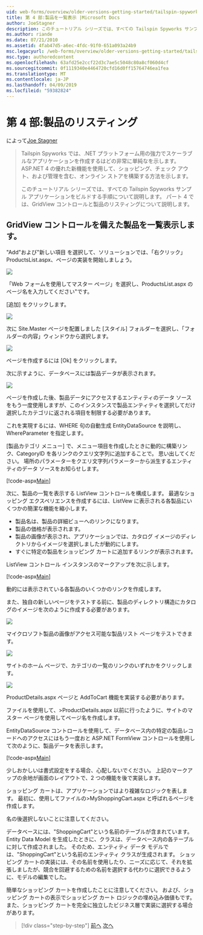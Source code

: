 ```yaml
---
uid: web-forms/overview/older-versions-getting-started/tailspin-spyworks/tailspin-spyworks-part-4
title: 第 4 部:製品を一覧表示 |Microsoft Docs
author: JoeStagner
description: このチュートリアル シリーズでは、すべての Tailspin Spyworks サンプル アプリケーションをビルドする手順について説明します。 パート 4 では、GridView contr. で製品のリスティングについて説明します.
ms.author: riande
ms.date: 07/21/2010
ms.assetid: 4fab47d5-a6ec-4fdc-91f0-651a093a24b9
msc.legacyurl: /web-forms/overview/older-versions-getting-started/tailspin-spyworks/tailspin-spyworks-part-4
msc.type: authoredcontent
ms.openlocfilehash: 63afd25e2ccf22d3c7ae5c5048c80a8cf060d4cf
ms.sourcegitcommit: 0f1119340e4464720cfd16d0ff15764746ea1fea
ms.translationtype: MT
ms.contentlocale: ja-JP
ms.lasthandoff: 04/09/2019
ms.locfileid: "59382824"
---
```

# <a name="part-4-listing-products"></a>第 4 部:製品のリスティング

によって[Joe Stagner](https://github.com/JoeStagner)

> Tailspin Spyworks では、.NET プラットフォーム用の強力でスケーラブルなアプリケーションを作成するはどの非常に単純なを示します。 ASP.NET 4 の優れた新機能を使用して、ショッピング、チェック アウト、および管理を含む、オンライン ストアを構築する方法を示します。
> 
> このチュートリアル シリーズでは、すべての Tailspin Spyworks サンプル アプリケーションをビルドする手順について説明します。 パート 4 では、GridView コントロールと製品のリスティングについて説明します。


## <a id="_Toc260221670"></a>  GridView コントロールを備えた製品を一覧表示します。

"Add"および"新しい項目 を選択して、ソリューションでは、「右クリック」ProductsList.aspx、ページの実装を開始しましょう。

![](tailspin-spyworks-part-4/_static/image1.jpg)

「Web フォームを使用してマスター ページ」を選択し、ProductsList.aspx のページ名を入力してください"です。

[追加] をクリックします。

![](tailspin-spyworks-part-4/_static/image2.jpg)

次に Site.Master ページを配置しました [スタイル] フォルダーを選択し、「フォルダーの内容」ウィンドウから選択します。

![](tailspin-spyworks-part-4/_static/image3.jpg)

ページを作成するには [Ok] をクリックします。

次に示すように、データベースには製品データが表示されます。

![](tailspin-spyworks-part-4/_static/image4.jpg)

ページを作成した後、製品データにアクセスするエンティティのデータ ソースをもう一度使用しますが、このインスタンスで製品エンティティを選択してだけ選択したカテゴリに返される項目を制限する必要があります。

これを実現するには、WHERE 句の自動生成 EntityDataSource を説明し、WhereParameter を指定します。

[製品カテゴリ メニュー] で、メニュー項目を作成したときに動的に構築リンク、CategoryID を各リンクのクエリ文字列に追加することで。 思い出してください。 場所のパラメーターをクエリ文字列パラメーターから派生するエンティティのデータ ソースをお知らせします。

[!code-aspx[Main](tailspin-spyworks-part-4/samples/sample1.aspx)]

次に、製品の一覧を表示する ListView コントロールを構成します。 最適なショッピング エクスペリエンスを作成するには、ListVew に表示される各製品にいくつかの簡潔な機能を縮小します。

- 製品名は、製品の詳細ビューへのリンクになります。
- 製品の価格が表示されます。
- 製品の画像が表示され、アプリケーションでは、カタログ イメージのディレクトリからイメージを選択しましたが動的にします。
- すぐに特定の製品をショッピング カートに追加するリンクが表示されます。

ListView コントロール インスタンスのマークアップを次に示します。

[!code-aspx[Main](tailspin-spyworks-part-4/samples/sample2.aspx)]

動的には表示されている各製品のいくつかのリンクを作成します。

また、独自の新しいページをテストする前に、製品のディレクトリ構造にカタログのイメージを次のように作成する必要があります。

![](tailspin-spyworks-part-4/_static/image1.png)

マイクロソフト製品の画像がアクセス可能な製品リスト ページをテストできます。

![](tailspin-spyworks-part-4/_static/image5.jpg)

サイトのホーム ページで、カテゴリの一覧のリンクのいずれかをクリックします。

![](tailspin-spyworks-part-4/_static/image6.jpg)

ProductDetails.aspx ページと AddToCart 機能を実装する必要があります。

ファイルを使用して、&gt;ProductDetails.aspx 以前に行ったように、サイトのマスター ページを使用してページ名を作成します。

EntityDataSource コントロールを使用して、データベース内の特定の製品レコードへのアクセスにはもう一度おと ASP.NET FormView コントロールを使用して次のように、製品データを表示します。

[!code-aspx[Main](tailspin-spyworks-part-4/samples/sample3.aspx)]

少しおかしいは書式設定をする場合、心配しないでください。 上記のマークアップの余地が画面のレイアウトで、2 つの機能を後で実装します。

ショッピング カートは、アプリケーションではより複雑なロジックを表します。 最初に、使用してファイルの&gt;MyShoppingCart.aspx と呼ばれるページを作成します。

名の後選択しないことに注意してください。

データベースには、"ShoppingCart"という名前のテーブルが含まれています。 Entity Data Model を生成したときに、クラスは、データベース内の各テーブルに対して作成されました。 そのため、エンティティ データ モデルでは、"ShoppingCart"という名前のエンティティ クラスが生成されます。 ショッピング カートの実装には、その名前を使用したり、ニーズに応じて、それを拡張しましたが、競合を回避するための名前を選択する代わりに選択できるように、モデルの編集でした。

簡単なショッピング カートを作成したことに注意してください。 および、ショッピング カートの表示でショッピング カート ロジックの埋め込み価値もです。 また、ショッピング カートを完全に独立したビジネス層で実装に選択する場合があります。

> [!div class="step-by-step"]
> [前へ](tailspin-spyworks-part-3.md)
> [次へ](tailspin-spyworks-part-5.md)
